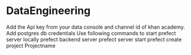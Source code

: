 # DataEngineering
Add the Api key from your data console and channel id of khan academy.
Add postgres db credentials
Use following commands to start prefect server locally
prefect backend server
prefect server start
prefect create project Projectname
